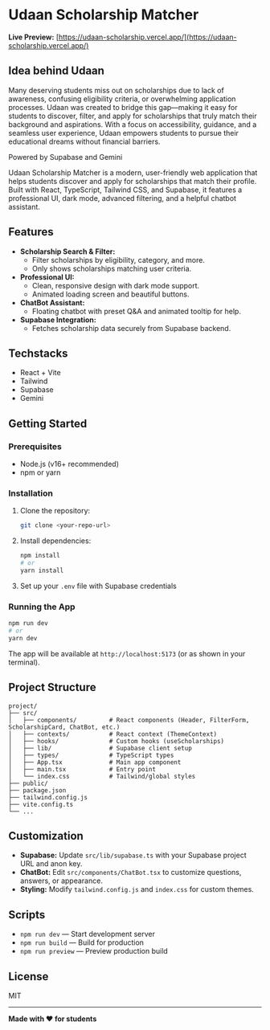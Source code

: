 

# Udaan Scholarship Matcher

**Live Preview:** [https://udaan-scholarship.vercel.app/](https://udaan-scholarship.vercel.app/)

## Idea behind Udaan

Many deserving students miss out on scholarships due to lack of awareness, confusing eligibility criteria, or overwhelming application processes. Udaan was created to bridge this gap—making it easy for students to discover, filter, and apply for scholarships that truly match their background and aspirations. With a focus on accessibility, guidance, and a seamless user experience, Udaan empowers students to pursue their educational dreams without financial barriers.

Powered by Supabase and Gemini 

Udaan Scholarship Matcher is a modern, user-friendly web application that helps students discover and apply for scholarships that match their profile. Built with React, TypeScript, Tailwind CSS, and Supabase, it features a professional UI, dark mode, advanced filtering, and a helpful chatbot assistant.

## Features

- **Scholarship Search & Filter:**
  - Filter scholarships by eligibility, category, and more.
  - Only shows scholarships matching user criteria.
- **Professional UI:**
  - Clean, responsive design with dark mode support.
  - Animated loading screen and beautiful buttons.
- **ChatBot Assistant:**
  - Floating chatbot with preset Q&A and animated tooltip for help.
- **Supabase Integration:**
  - Fetches scholarship data securely from Supabase backend.


## Techstacks
- React + Vite
- Tailwind
- Supabase
- Gemini 



## Getting Started

### Prerequisites
- Node.js (v16+ recommended)
- npm or yarn

### Installation
1. Clone the repository:
   ```sh
   git clone <your-repo-url>
   
   ```
2. Install dependencies:
   ```sh
   npm install
   # or
   yarn install
   ```
3. Set up your `.env` file with Supabase credentials

### Running the App
```sh
npm run dev
# or
yarn dev
```
The app will be available at `http://localhost:5173` (or as shown in your terminal).

## Project Structure

```
project/
├── src/
│   ├── components/         # React components (Header, FilterForm, ScholarshipCard, ChatBot, etc.)
│   ├── contexts/           # React context (ThemeContext)
│   ├── hooks/              # Custom hooks (useScholarships)
│   ├── lib/                # Supabase client setup
│   ├── types/              # TypeScript types
│   ├── App.tsx             # Main app component
│   ├── main.tsx            # Entry point
│   └── index.css           # Tailwind/global styles
├── public/
├── package.json
├── tailwind.config.js
├── vite.config.ts
└── ...
```

## Customization
- **Supabase:** Update `src/lib/supabase.ts` with your Supabase project URL and anon key.
- **ChatBot:** Edit `src/components/ChatBot.tsx` to customize questions, answers, or appearance.
- **Styling:** Modify `tailwind.config.js` and `index.css` for custom themes.

## Scripts
- `npm run dev` — Start development server
- `npm run build` — Build for production
- `npm run preview` — Preview production build

## License
MIT

---

**Made with ❤️ for students**
